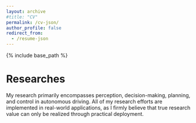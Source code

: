 ```yaml
---
layout: archive
#title: "CV"
permalink: /cv-json/
author_profile: false
redirect_from:
  - /resume-json
---
```


{% include base_path %}

Researches
======
My research primarily encompasses perception, decision-making, planning, and control in autonomous driving. All of my research efforts are implemented in real-world applications, as I firmly believe that true research value can only be realized through practical deployment.
